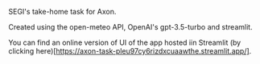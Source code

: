 SEGI's take-home task for Axon.

Created using the open-meteo API, OpenAI's gpt-3.5-turbo and streamlit.

You can find an online version of UI of the app hosted iin Streamlit (by clicking here)[https://axon-task-pleu97cy6rizdxcuaawthe.streamlit.app/].
